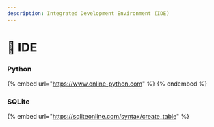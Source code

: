 ```yaml
---
description: Integrated Development Environment (IDE)
---
```


# 🧾 IDE

### Python

{% embed url="https://www.online-python.com" %}
&#x20;
{% endembed %}

### SQLite

{% embed url="https://sqliteonline.com/syntax/create_table" %}
